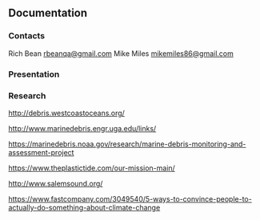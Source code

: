 ## Documentation

### Contacts

Rich Bean  rbeanqa@gmail.com
Mike Miles mikemiles86@gmail.com


### Presentation

### Research

http://debris.westcoastoceans.org/

http://www.marinedebris.engr.uga.edu/links/

https://marinedebris.noaa.gov/research/marine-debris-monitoring-and-assessment-project

https://www.theplastictide.com/our-mission-main/

http://www.salemsound.org/

https://www.fastcompany.com/3049540/5-ways-to-convince-people-to-actually-do-something-about-climate-change
